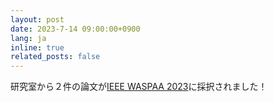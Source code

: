 ```yaml
---
layout: post
date: 2023-7-14 09:00:00+0900
lang: ja
inline: true
related_posts: false
---
```


研究室から２件の論文が[IEEE WASPAA 2023](https://waspaa.com/)に採択されました！
